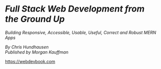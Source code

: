 # _Full Stack Web Development from the Ground Up_
_Building Responsive, Accessible, Usable, Useful, Correct and Robust MERN Apps_

*By Chris Hundhausen*<br>
*Published by Morgan Kauffman*

https://webdevbook.com

